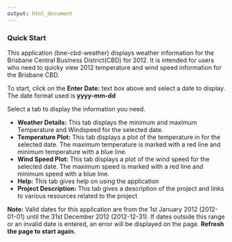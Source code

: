 ```yaml
---
output: html_document
---
```


### Quick Start

This application (bne-cbd-weather) displays weather information for the Brisbane Central Business District(CBD) for 2012. It is intended for users who need to quicky view 2012 temperature and wind speed information for the Brisbane CBD. 

To start, click on the **Enter Date:** text box above and select a date to display. The date format used is **yyyy-mm-dd**

Select a tab to display the information you need.

* __Weather Details:__ This tab displays the minimum and maximum Temperature and Windspeed for the selected date.
* __Temperature Plot:__ This tab displays a plot of the temperature in for the selected date. The maximum temperature is marked with a red line and minimum temperature with a blue line.
* __Wind Speed Plot:__ This tab displays a plot of the wind speed for the selected date. The maximum speed is marked with a red line and minimum speed with a blue line.
* __Help:__ This tab gives help on using the application
* __Project Description:__ This tab gives a description of the project and links to various resources related to the project

**Note:** Valid dates for this application are from the 1st January 2012 (2012-01-01) until the 31st December 2012 (2012-12-31). If dates outside this range or an invalid date is entered, an error will be displayed on the page. **Refresh the page to start again.**
                  